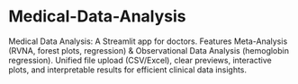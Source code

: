 # Medical-Data-Analysis
Medical Data Analysis: A Streamlit app for doctors. Features Meta-Analysis (RVNA, forest plots, regression) &amp; Observational Data Analysis (hemoglobin regression). Unified file upload (CSV/Excel), clear previews, interactive plots, and interpretable results for efficient clinical data insights.
